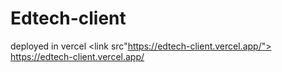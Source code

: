 # Edtech-client

deployed in vercel  <link src"https://edtech-client.vercel.app/"> https://edtech-client.vercel.app/</link>
